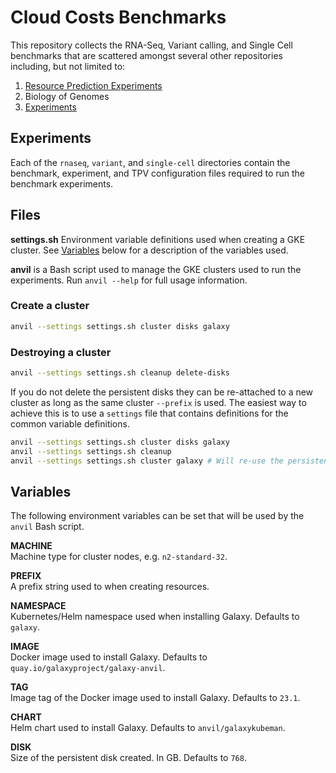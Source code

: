 # Cloud Costs Benchmarks

This repository collects the RNA-Seq, Variant calling, and Single Cell benchmarks that are scattered amongst several other repositories including, but not limited to:

1. [Resource Prediction Experiments](https://github.com/ksuderman/resource-prediction-experiments)
2. Biology of Genomes
3. [Experiments](https://github.com/ksuderman/Experiments)

## Experiments

Each of the `rnaseq`, `variant`, and `single-cell` directories contain the benchmark, experiment, and TPV configuration files required to run the benchmark experiments.

## Files

**settings.sh** Environment variable definitions used when creating a GKE cluster. See [Variables](#variables) below for a description of the variables used.

**anvil** is a Bash script used to manage the GKE clusters used to run the experiments. Run `anvil --help` for full usage information.

### Create a cluster
```bash
anvil --settings settings.sh cluster disks galaxy
```

### Destroying a cluster
```bash
anvil --settings settings.sh cleanup delete-disks
```

If you do not delete the persistent disks they can be re-attached to a new cluster as long as the same cluster `--prefix` is used.  The easiest way to achieve this is to use a `settings` file that contains definitions for the common variable definitions.

```bash
anvil --settings settings.sh cluster disks galaxy
anvil --settings settings.sh cleanup 
anvil --settings settings.sh cluster galaxy # Will re-use the persistent disks created in step 1
```

## Variables

The following environment variables can be set that will be used by the `anvil` Bash script.

**MACHINE**<br/>Machine type for cluster nodes, e.g. `n2-standard-32`.

**PREFIX**<br/>A prefix string used to when creating resources.

**NAMESPACE**<br/>Kubernetes/Helm namespace used when installing Galaxy.  Defaults to `galaxy`. 

**IMAGE**<br/>Docker image used to install Galaxy. Defaults to `quay.io/galaxyproject/galaxy-anvil`. 

**TAG**<br/>Image tag of the Docker image used to install Galaxy. Defaults to `23.1`.

**CHART**<br/>Helm chart used to install Galaxy. Defaults to `anvil/galaxykubeman`. 

**DISK**<br/>Size of the persistent disk created. In GB. Defaults to `768`.

